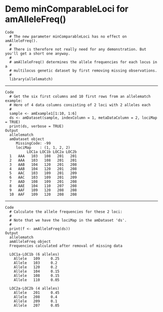 # Demo minComparableLoci for amAlleleFreq()

    Code
      # The new parameter minComparableLoci has no effect on amAlleleFreq().
      #  
      # There is therefore not really need for any demonstration. But you'll get a short one anyway.
      #  
      # amAlleleFreq() determines the allele frequencies for each locus in a
      # multilocus genetic dataset by first removing missing observations.
      #  
      library(allelematch)

---

    Code
      # Get the six first columns and 10 first rows from an allelematch example:
      # Here of 4 data columns consisting of 2 loci with 2 alleles each
      #  
      sample <- amExample1[1:10, 1:6]
      ds <- amDataset(sample, indexColumn = 1, metaDataColumn = 2, lociMap = TRUE)
      print(ds, verbose = TRUE)
    Output
      allelematch
      amDataset object
         MissingCode: -99
         lociMap    : (1, 1, 2, 2)
              LOC1a LOC1b LOC2a LOC2b
      1   AAA   103   108   201   201
      2   AAA   103   108   201   201
      3   AAB   104   120   201   208
      4   AAB   104   120   201   208
      5   AAC   103   109   201   209
      6   AAC   103   109   201   209
      7   AAD   108   109   201   208
      8   AAE   104   110   207   208
      9   AAF   109   120   208   208
      10  AAF   109   120   208   208

---

    Code
      # Calculate the allele frequencies for these 2 loci:
      #  
      # Note that we have the lociMap in the amDataset 'ds'.
      #  
      print(f <- amAlleleFreq(ds))
    Output
      allelematch
      amAlleleFreq object
      Frequencies calculated after removal of missing data
      
      LOC1a-LOC1b (6 alleles)
      	Allele	 109 	 0.25 
      	Allele	 103 	 0.2 
      	Allele	 120 	 0.2 
      	Allele	 104 	 0.15 
      	Allele	 108 	 0.15 
      	Allele	 110 	 0.05 
      
      LOC2a-LOC2b (4 alleles)
      	Allele	 201 	 0.45 
      	Allele	 208 	 0.4 
      	Allele	 209 	 0.1 
      	Allele	 207 	 0.05 

